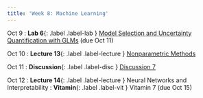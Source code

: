 ```yaml
---
title: 'Week 8: Machine Learning'
---
```

Oct 9
: **Lab 6**{: .label .label-lab } [Model Selection and Uncertainty Quantification with GLMs](https://data102.datahub.berkeley.edu/hub/user-redirect/git-pull?repo=https%3A%2F%2Fgithub.com%2Fds-102%2Ffa23-materials&urlpath=lab%2Ftree%2Ffa23-materials%2Flab%2Flab06%2Flab06.ipynb&branch=main) (due Oct 11)

Oct 10
: **Lecture 13**{: .label .label-lecture } [Nonparametric Methods](lecture/lec13)

Oct 11
: **Discussion**{: .label .label-disc } [Discussion 7](https://drive.google.com/file/d/10DVoqBBTeq1_PiZ7XpHF5FGWTg1arXkV/view?usp=sharing)

Oct 12
: **Lecture 14**{: .label .label-lecture } Neural Networks and Interpretability
: **Vitamin**{: .label .label-vit } Vitamin 7 (due Oct 15)
